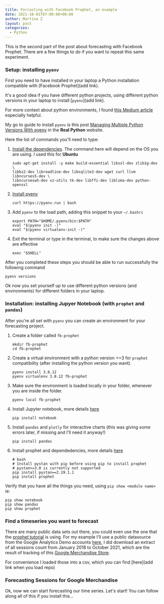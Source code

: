 ```yaml
---
title: Forcasting with Facebook Prophet, an example 
date: 2021-10-01T07:00:00+00:00
author: Martina Z
layout: post
categories:
  - Python
---
```


This is the second part of the post about forecasting with Facebook Prophet. There are a few things to do if you want to repeat this same experiment.

### Setup: installing `pyenv`

First you need to have installed in your laptop a Python installation compatible with [Facebook Prophet](add link).

It's a good idea if you have different python projects, using different python versions in your laptop to install [`pyenv`](add link).

For more context about python environments, I found [this Medium article](https://towardsdatascience.com/python-environment-101-1d68bda3094d) especially helpful. 

My go to guide to install `pyenv` is this post [Managing Multiple Python Versions With pyenv]( https://realpython.com/intro-to-pyenv/?utm_source=pocket_mylist) in the __Real Python__ website.

Here the list of commands you'll need to type:

1. [Install the dependencies](https://realpython.com/intro-to-pyenv/#build-dependencies). The command here will depend on the OS you are using. I used this for **Ubuntu**

    ```
    sudo apt-get install -y make build-essential libssl-dev zlib1g-dev \
    libbz2-dev libreadline-dev libsqlite3-dev wget curl llvm libncurses5-dev \
    libncursesw5-dev xz-utils tk-dev libffi-dev liblzma-dev python-openssl
    ```


2. [Install pyenv](https://realpython.com/intro-to-pyenv/#using-the-pyenv-installer) 

    ```
    curl https://pyenv.run | bash
    ```

3. Add `pyenv` to the load path, adding this snippet to your `~/.bashrc`

    ```
    export PATH="$HOME/.pyenv/bin:$PATH"
    eval "$(pyenv init -)"
    eval "$(pyenv virtualenv-init -)"
    ```

4. Exit the terminal or type in the terminal, to make sure the changes above are effective

    ```
    exec "$SHELL"
    ```

After you completed these steps you should be able to run successfully the following command 
```
pyenv versions
```

Ok now you set yourself up to use different python versions (and environments) for different folders in your laptop.

### Installation: installing Jupyer Notebook (with `prophet` and `pandas`)

After you're all set with `pyenv` you can create an environment for your forecasting project.

1. Create a folder called `fb-prophet`

    ```
    mkdir fb-prophet 
    cd fb-prophet
    ```

2. Create a virtual environment with a python version >=3 for `prophet` compatibility (after installing the python version you want).

    ```
    pyenv install 3.8.12
    pyenv virtualenv 3.8.12 fb-prophet

    ```
3. Make sure the environment is loaded locally in your folder, whenever you are inside the folder.

    ```
    pyenv local fb-prophet
    ```

4. Install Jupyter notebook, more details [here](https://jupyter.org/install.html)

    ```
    pip install notebook
    ```

5. Install `pandas` and `plotly` for interactive charts (this was giving some errors later, if missing and I'll need it anyway!)

    ```
    pip install pandas
    ```

4. Install prophet and dependedencies, more details [here](https://facebook.github.io/prophet/docs/installation.html#python)

    ```
    # bash
    # Install pystan with pip before using pip to install prophet
    # pystan>=3.0 is currently not supported
    pip install pystan==2.19.1.1
    pip install prophet
    ```

<!-- 
Maybe is actually better to generate all of this with pipenv, actually - give it a go!
 -->

Verify that you have all the things you need, using `pip show <module name>` ie:

```
pip show notebook
pip show pandas
pip show prophet
```

### Find a timeseries you want to forecast

There are many public data sets out there, you could even use the one that the [prophet tutorial](https://facebook.github.io/prophet/docs/quick_start.html#python-api) is using.
For my example I'll use a public datasource from the Google Analytics Demo accounts [here](https://support.google.com/analytics/answer/6367342?hl=en#access&zippy=%2Cin-this-article), I did download an extract of all sessions count from January 2018 to October 2021, which are the result of tracking of this [Google Merchandise Store](https://shop.googlemerchandisestore.com/?utm_source=partners&utm_medium=affiliate&utm_campaign=data%20share%20article).

For convenience I loaded those into a csv, which you can find [here](add link when you load repo)

### Forecasting Sessions for Google Merchandise

Ok, now we can start forecasting our time series. Let's start! You can follow along all of this if you install this...








